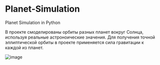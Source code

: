 # Planet-Simulation
Planet Simulation in Python

В проекте смоделированы орбиты разных планет вокруг Солнца, используя реальные астроноические значения. Для получения точной эллиптической орбиты в проекте применяется сила гравитации к каждой из планет.

![image](https://github.com/Irina-Smol/Planet-Simulation/assets/112115002/36623056-8ec5-4b30-941f-5b1fb3284289)

